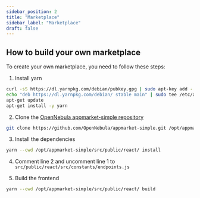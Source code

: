 ```yaml
---
sidebar_position: 2
title: "Marketplace"
sidebar_label: "Marketplace"
draft: false
---
```


## How to build your own marketplace

To create your own marketplace, you need to follow these steps:

1. Install yarn

```bash
curl -sS https://dl.yarnpkg.com/debian/pubkey.gpg | sudo apt-key add -
echo "deb https://dl.yarnpkg.com/debian/ stable main" | sudo tee /etc/apt/sources.list.d/yarn.list
apt-get update
apt-get install -y yarn
```

2. Clone the [OpenNebula appmarket-simple repository](https://github.com/OpenNebula/appmarket-simple.git)

```bash
git clone https://github.com/OpenNebula/appmarket-simple.git /opt/appmarket-simple
```

3. Install the dependencies

```bash
yarn --cwd /opt/appmarket-simple/src/public/react/ install
```

4. Comment line 2 and uncomment line 1 to `src/public/react/src/constants/endpoints.js`

5. Build the frontend

```bash
yarn --cwd /opt/appmarket-simple/src/public/react/ build
```
